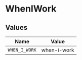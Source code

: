 # WhenIWork


## Values

| Name          | Value         |
| ------------- | ------------- |
| `WHEN_I_WORK` | when-i-work   |